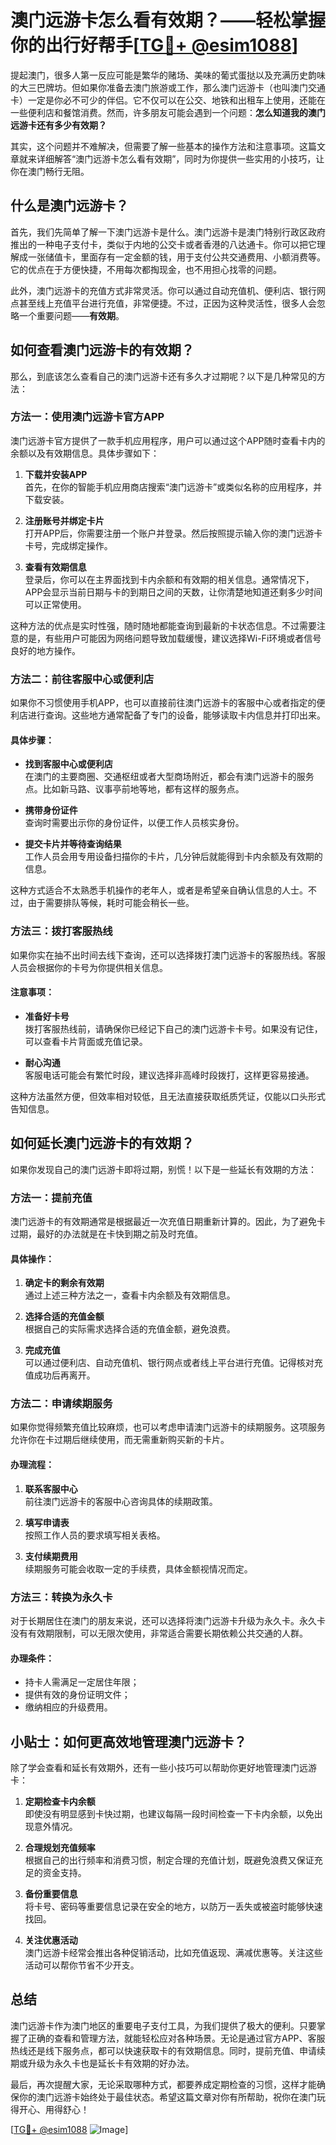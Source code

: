 # 澳门远游卡怎么看有效期？——轻松掌握你的出行好帮手[[TG💪+ @esim1088](https://t.me/s/esim1088)]

提起澳门，很多人第一反应可能是繁华的赌场、美味的葡式蛋挞以及充满历史韵味的大三巴牌坊。但如果你准备去澳门旅游或工作，那么澳门远游卡（也叫澳门交通卡）一定是你必不可少的伴侣。它不仅可以在公交、地铁和出租车上使用，还能在一些便利店和餐馆消费。然而，许多朋友可能会遇到一个问题：**怎么知道我的澳门远游卡还有多少有效期？**

其实，这个问题并不难解决，但需要了解一些基本的操作方法和注意事项。这篇文章就来详细解答“澳门远游卡怎么看有效期”，同时为你提供一些实用的小技巧，让你在澳门畅行无阻。

## 什么是澳门远游卡？

首先，我们先简单了解一下澳门远游卡是什么。澳门远游卡是澳门特别行政区政府推出的一种电子支付卡，类似于内地的公交卡或者香港的八达通卡。你可以把它理解成一张储值卡，里面存有一定金额的钱，用于支付公共交通费用、小额消费等。它的优点在于方便快捷，不用每次都掏现金，也不用担心找零的问题。

此外，澳门远游卡的充值方式非常灵活。你可以通过自动充值机、便利店、银行网点甚至线上充值平台进行充值，非常便捷。不过，正因为这种灵活性，很多人会忽略一个重要问题——**有效期**。

## 如何查看澳门远游卡的有效期？

那么，到底该怎么查看自己的澳门远游卡还有多久才过期呢？以下是几种常见的方法：

### 方法一：使用澳门远游卡官方APP

澳门远游卡官方提供了一款手机应用程序，用户可以通过这个APP随时查看卡内的余额以及有效期信息。具体步骤如下：

1. **下载并安装APP**  
   首先，在你的智能手机应用商店搜索“澳门远游卡”或类似名称的应用程序，并下载安装。

2. **注册账号并绑定卡片**  
   打开APP后，你需要注册一个账户并登录。然后按照提示输入你的澳门远游卡卡号，完成绑定操作。

3. **查看有效期信息**  
   登录后，你可以在主界面找到卡内余额和有效期的相关信息。通常情况下，APP会显示当前日期与卡的到期日之间的天数，让你清楚地知道还剩多少时间可以正常使用。

这种方法的优点是实时性强，随时随地都能查询到最新的卡状态信息。不过需要注意的是，有些用户可能因为网络问题导致加载缓慢，建议选择Wi-Fi环境或者信号良好的地方操作。

### 方法二：前往客服中心或便利店

如果你不习惯使用手机APP，也可以直接前往澳门远游卡的客服中心或者指定的便利店进行查询。这些地方通常配备了专门的设备，能够读取卡内信息并打印出来。

#### 具体步骤：
- **找到客服中心或便利店**  
  在澳门的主要商圈、交通枢纽或者大型商场附近，都会有澳门远游卡的服务点。比如新马路、议事亭前地等地，都有这样的服务点。
  
- **携带身份证件**  
  查询时需要出示你的身份证件，以便工作人员核实身份。

- **提交卡片并等待查询结果**  
  工作人员会用专用设备扫描你的卡片，几分钟后就能得到卡内余额及有效期的信息。

这种方式适合不太熟悉手机操作的老年人，或者是希望亲自确认信息的人士。不过，由于需要排队等候，耗时可能会稍长一些。

### 方法三：拨打客服热线

如果你实在抽不出时间去线下查询，还可以选择拨打澳门远游卡的客服热线。客服人员会根据你的卡号为你提供相关信息。

#### 注意事项：
- **准备好卡号**  
  拨打客服热线前，请确保你已经记下自己的澳门远游卡卡号。如果没有记住，可以查看卡片背面或充值记录。

- **耐心沟通**  
  客服电话可能会有繁忙时段，建议选择非高峰时段拨打，这样更容易接通。

这种方法虽然方便，但效率相对较低，且无法直接获取纸质凭证，仅能以口头形式告知信息。

## 如何延长澳门远游卡的有效期？

如果你发现自己的澳门远游卡即将过期，别慌！以下是一些延长有效期的方法：

### 方法一：提前充值

澳门远游卡的有效期通常是根据最近一次充值日期重新计算的。因此，为了避免卡过期，最好的办法就是在卡快到期之前及时充值。

#### 具体操作：
1. **确定卡的剩余有效期**  
   通过上述三种方法之一，查看卡内余额及有效期信息。

2. **选择合适的充值金额**  
   根据自己的实际需求选择合适的充值金额，避免浪费。

3. **完成充值**  
   可以通过便利店、自动充值机、银行网点或者线上平台进行充值。记得核对充值成功后再离开。

### 方法二：申请续期服务

如果你觉得频繁充值比较麻烦，也可以考虑申请澳门远游卡的续期服务。这项服务允许你在卡过期后继续使用，而无需重新购买新的卡片。

#### 办理流程：
1. **联系客服中心**  
   前往澳门远游卡的客服中心咨询具体的续期政策。

2. **填写申请表**  
   按照工作人员的要求填写相关表格。

3. **支付续期费用**  
   续期服务可能会收取一定的手续费，具体金额视情况而定。

### 方法三：转换为永久卡

对于长期居住在澳门的朋友来说，还可以选择将澳门远游卡升级为永久卡。永久卡没有有效期限制，可以无限次使用，非常适合需要长期依赖公共交通的人群。

#### 办理条件：
- 持卡人需满足一定居住年限；
- 提供有效的身份证明文件；
- 缴纳相应的升级费用。

## 小贴士：如何更高效地管理澳门远游卡？

除了学会查看和延长有效期外，还有一些小技巧可以帮助你更好地管理澳门远游卡：

1. **定期检查卡内余额**  
   即使没有明显感到卡快过期，也建议每隔一段时间检查一下卡内余额，以免出现意外情况。

2. **合理规划充值频率**  
   根据自己的出行频率和消费习惯，制定合理的充值计划，既避免浪费又保证充足的资金支持。

3. **备份重要信息**  
   将卡号、密码等重要信息记录在安全的地方，以防万一丢失或被盗时能够快速找回。

4. **关注优惠活动**  
   澳门远游卡经常会推出各种促销活动，比如充值返现、满减优惠等。关注这些活动可以帮你节省不少开支。

## 总结

澳门远游卡作为澳门地区的重要电子支付工具，为我们提供了极大的便利。只要掌握了正确的查看和管理方法，就能轻松应对各种场景。无论是通过官方APP、客服热线还是线下服务点，都可以快速获取卡的有效期信息。同时，提前充值、申请续期或升级为永久卡也是延长卡有效期的好办法。

最后，再次提醒大家，无论采取哪种方式，都要养成定期检查的习惯，这样才能确保你的澳门远游卡始终处于最佳状态。希望这篇文章对你有所帮助，祝你在澳门玩得开心、用得舒心！

[[TG💪+ @esim1088](https://t.me/s/esim1088) ![Image](https://i.postimg.cc/4NQfJmqS/Snipaste-2025-05-13-00-14-12.png)]